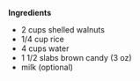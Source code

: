 **Ingredients**

- 2 cups shelled walnuts
- 1/4 cup rice
- 4 cups water
- 1 1/2 slabs brown candy (3 oz)
- milk (optional)

